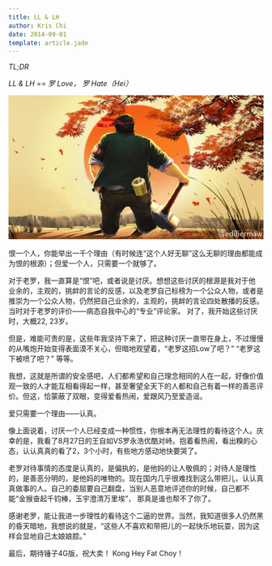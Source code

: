 ```yaml
---
title: LL & LH
author: Kris Chi
date: 2014-09-01
template: article.jade
---
```


_TL;DR_

_LL & LH == 罗 Love， 罗 Hate（Hei）_
<span class="more"></span>

![Alt Laoluo](laoluo.jpg)


恨一个人，你能举出一千个理由（有时候连“这个人好无聊”这么无聊的理由都能成为恨的根源）；但爱一个人，只需要一个就够了。

对于老罗，我一直算是“恨”吧，或者说是讨厌。想想这些讨厌的根源是我对于他 业余的，主观的，挑衅的言论的反感，以及老罗自己标榜为一个公众人物，或者是推崇为一个公众人物，仍然把自己业余的，主观的，挑衅的言论四处散播的反感。当时对于老罗的评价——病态自我中心的“专业”评论家。
对了，我开始这些讨厌时，大概22, 23岁。

但是，难能可贵的是，这些年我坚持下来了，把这种讨厌一直带在身上，不过慢慢的从嘴炮开始变得表面漠不关心，但暗地观望着，“老罗这招Low了吧？” “老罗这下被喷了吧？” 等等。

我想，这就是所谓的安全感吧，人们都希望和自己理念相同的人在一起，好像价值观一致的人才能互相看得起一样，甚至奢望全天下的人都和自己有着一样的善恶评价。但这，恰蒙蔽了双眼，变得爱看热闹，爱跟风乃至爱造谣。

爱只需要一个理由——认真。

像上面说着，讨厌一个人已经变成一种惯性，你根本再无法理性的看待这个人。庆幸的是，我看了8月27日的王自如VS罗永浩优酷对峙。抱着看热闹，看出糗的心态，认认真真的看了2，3个小时，有些地方感动地快要哭了。

老罗对待事情的态度是认真的，是偏执的，是他妈的让人敬佩的；对待人是理性的，是善恶分明的，是他妈的唯物的。现在国内几乎很难找到这么带把儿，认认真真做事的人。自己的委屈要自己翻盘，当别人恶意地评述你的时候，自己都不能“金猴奋起千钧棒，玉宇澄清万里埃”， 那真是谁也帮不了你了。

感谢老罗，能让我进一步理性的看待这个二逼的世界。当然，我知道很多人仍然黑的昏天暗地，我想说的就是，“这些人不喜欢和带把儿的一起快乐地玩耍，因为这样会显地自己太娘娘腔。”

最后，期待锤子4G版，祝大卖！ Kong Hey Fat Choy！
